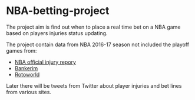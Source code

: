 # NBA-betting-project
The project aim is find out when to place a real time bet on a NBA game based on players injuries status updating.

The project contain data from NBA 2016-17 season not included the playoff games from:
- [NBA official injury repory](https://official.nba.com/nba-injury-report-2019-20-season/)
- [Bankerim](https://www.bankerim.co.il/%D7%9E%D7%A9%D7%97%D7%A7%D7%99%D7%9D/%D7%9E%D7%A9%D7%97%D7%A7%D7%99-%D7%95%D7%95%D7%99%D7%A0%D7%A8-%D7%9C%D7%99%D7%99%D7%9F.html)
- [Rotoworld](https://www.rotoworld.com/basketball/nba/player-news/injuries)

Later there will be tweets from Twitter about player injuries and bet lines from various sites.

